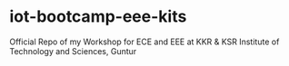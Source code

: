 # iot-bootcamp-eee-kits
Official Repo of my Workshop for ECE and EEE at KKR &amp; KSR Institute of Technology and Sciences, Guntur
